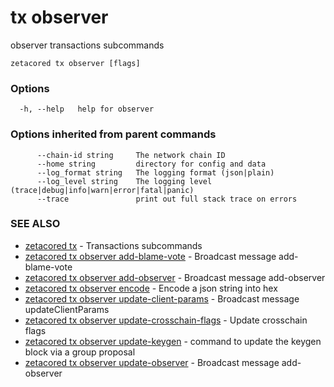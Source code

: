 # tx observer

observer transactions subcommands

```
zetacored tx observer [flags]
```

### Options

```
  -h, --help   help for observer
```

### Options inherited from parent commands

```
      --chain-id string     The network chain ID
      --home string         directory for config and data 
      --log_format string   The logging format (json|plain) 
      --log_level string    The logging level (trace|debug|info|warn|error|fatal|panic) 
      --trace               print out full stack trace on errors
```

### SEE ALSO

* [zetacored tx](zetacored_tx.md)	 - Transactions subcommands
* [zetacored tx observer add-blame-vote](zetacored_tx_observer_add-blame-vote.md)	 - Broadcast message add-blame-vote
* [zetacored tx observer add-observer](zetacored_tx_observer_add-observer.md)	 - Broadcast message add-observer
* [zetacored tx observer encode](zetacored_tx_observer_encode.md)	 - Encode a json string into hex
* [zetacored tx observer update-client-params](zetacored_tx_observer_update-client-params.md)	 - Broadcast message updateClientParams
* [zetacored tx observer update-crosschain-flags](zetacored_tx_observer_update-crosschain-flags.md)	 - Update crosschain flags
* [zetacored tx observer update-keygen](zetacored_tx_observer_update-keygen.md)	 - command to update the keygen block via a group proposal
* [zetacored tx observer update-observer](zetacored_tx_observer_update-observer.md)	 - Broadcast message add-observer

